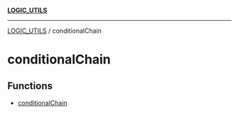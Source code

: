 [**LOGIC_UTILS**](../README.md)

***

[LOGIC_UTILS](../README.md) / conditionalChain

# conditionalChain

## Functions

- [conditionalChain](functions/conditionalChain.md)
